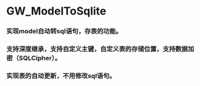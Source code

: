 # GW_ModelToSqlite

### 实现model自动转sql语句，存表的功能。
### 支持深度继承，支持自定义主键，自定义表的存储位置，支持数据加密（SQLCipher）。
### 实现表的自动更新，不用修改sql语句。
